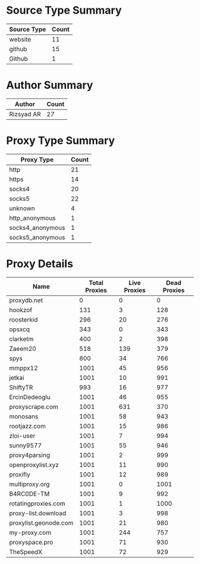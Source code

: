 # Source Type Summary

| Source Type | Count |
|-------------|-------|
| website | 11 |
| github | 15 |
| Github | 1 |


# Author Summary

| Author | Count |
|--------|-------|
| Rizsyad AR | 27 |


# Proxy Type Summary

| Proxy Type | Count |
|------------|-------|
| http | 21 |
| https | 14 |
| socks4 | 20 |
| socks5 | 22 |
| unknown | 4 |
| http_anonymous | 1 |
| socks4_anonymous | 1 |
| socks5_anonymous | 1 |


# Proxy Details

| Name | Total Proxies | Live Proxies | Dead Proxies |
|------|---------------|--------------|---------------|
| proxydb.net | 0 | 0 | 0 |
| hookzof | 131 | 3 | 128 |
| roosterkid | 296 | 20 | 276 |
| opsxcq | 343 | 0 | 343 |
| clarketm | 400 | 2 | 398 |
| Zaeem20 | 518 | 139 | 379 |
| spys | 800 | 34 | 766 |
| mmppx12 | 1001 | 45 | 956 |
| jetkai | 1001 | 10 | 991 |
| ShiftyTR | 993 | 16 | 977 |
| ErcinDedeoglu | 1001 | 46 | 955 |
| proxyscrape.com | 1001 | 631 | 370 |
| monosans | 1001 | 58 | 943 |
| rootjazz.com | 1001 | 15 | 986 |
| zloi-user | 1001 | 7 | 994 |
| sunny9577 | 1001 | 55 | 946 |
| proxy4parsing | 1001 | 2 | 999 |
| openproxylist.xyz | 1001 | 11 | 990 |
| proxifly | 1001 | 12 | 989 |
| multiproxy.org | 1001 | 0 | 1001 |
| B4RC0DE-TM | 1001 | 9 | 992 |
| rotatingproxies.com | 1001 | 1 | 1000 |
| proxy-list.download | 1001 | 3 | 998 |
| proxylist.geonode.com | 1001 | 21 | 980 |
| my-proxy.com | 1001 | 244 | 757 |
| proxyspace.pro | 1001 | 71 | 930 |
| TheSpeedX | 1001 | 72 | 929 |
